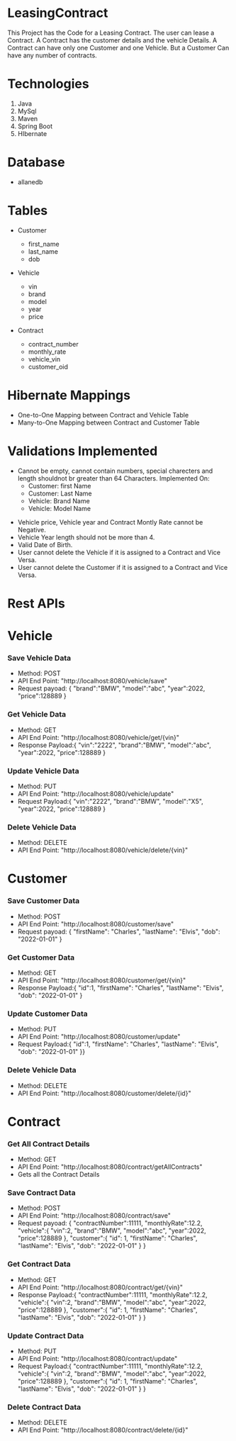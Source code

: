 # LeasingContract
This Project has the Code for a Leasing Contract. The user can lease a Contract. A Contract has the customer details and the vehicle Details. A Contract can have only one Customer and one Vehicle. But a Customer Can have any number of contracts.

# Technologies
1. Java
2. MySql
3. Maven
4. Spring Boot
5. HIbernate

# Database
<ul>
  <li>allanedb</li>
</ul> 

# Tables
<ul>
  <li>Customer</li>
<ul>
  <li>first_name</li>
  <li>last_name</li>
  <li>dob</li>
</ul> 
</ul> 
<ul>
  <li>Vehicle</li>
<ul>
  <li>vin</li>
  <li>brand</li>
  <li>model</li>  
  <li>year</li>
  <li>price</li>
</ul> 
</ul>
<ul>
  <li>Contract</li>
<ul>
  <li>contract_number</li>
  <li>monthly_rate</li>
  <li>vehicle_vin</li>  
  <li>customer_oid</li>
</ul> 
</ul>

# Hibernate Mappings
<ul>
	<li> One-to-One Mapping between Contract and Vehicle Table</li>
	<li> Many-to-One Mapping between Contract and Customer Table</li>
</ul>

# Validations Implemented
<ul>
<li> Cannot be empty, cannot contain numbers, special charecters and length shouldnot br greater than 64 Characters. Implemented On:
	<ul>
		<li>Customer: first Name</li>
		<li>Customer: Last Name</li>
		<li>Vehicle: Brand Name</li>
		<li>Vehicle: Model Name</li>
	</ul>
</li>
</ul>

<ul>
<li> Vehicle price, Vehicle year and Contract Montly Rate cannot be Negative.</li>
<li> Vehicle Year length should not be more than 4.</li>
<li> Valid Date of Birth.</li>
<li> User cannot delete the Vehicle if it is assigned to a Contract and Vice Versa.</li>
<li> User cannot delete the Customer if it is assigned to a Contract and Vice Versa.</li>
</ul>

# Rest APIs

# Vehicle

<h3> Save Vehicle Data</h3>
<ul>
  <li>Method: POST</li>
  <li>API End Point: "http://localhost:8080/vehicle/save"</li>
  <li>Request payoad: {
	"brand":"BMW",
	"model":"abc",
	"year":2022,
	"price":128889
	}</li>
  </ul>
  
<h3> Get Vehicle Data</h3>
<ul>
  <li>Method: GET</li>
  <li>API End Point: "http://localhost:8080/vehicle/get/{vin}"</li>
  <li>Response Payload:{
	"vin":"2222",
	"brand":"BMW",
	"model":"abc",
	"year":2022,
	"price":128889
	}</li>
  </ul>
  
  <h3>Update Vehicle Data</h3>
<ul>
  <li>Method: PUT</li>
  <li>API End Point: "http://localhost:8080/vehicle/update"</li>
  <li>Request Payload:{
	"vin":"2222",
	"brand":"BMW",
	"model":"X5",
	"year":2022,
	"price":128889
	}</li>
  </ul>
  
  <h3> Delete Vehicle Data</h3>
<ul>
  <li>Method: DELETE</li>
  <li>API End Point: "http://localhost:8080/vehicle/delete/{vin}"</li>
  </ul>


# Customer

<h3> Save Customer Data</h3>
<ul>
  <li>Method: POST</li>
  <li>API End Point: "http://localhost:8080/customer/save"</li>
  <li>Request payoad: {
"firstName": "Charles",
    "lastName": "Elvis",
    "dob": "2022-01-01"
	}</li>
  </ul>
  
<h3> Get Customer Data</h3>
<ul>
  <li>Method: GET</li>
  <li>API End Point: "http://localhost:8080/customer/get/{vin}"</li>
  <li>Response Payload:{
	  "id":1,
"firstName": "Charles",
    "lastName": "Elvis",
    "dob": "2022-01-01"
	}</li>
  </ul>
  
  <h3>Update Customer Data</h3>
<ul>
  <li>Method: PUT</li>
  <li>API End Point: "http://localhost:8080/customer/update"</li>
  <li>Request Payload:{
	  "id":1,
"firstName": "Charles",
    "lastName": "Elvis",
    "dob": "2022-01-01"
	}}</li>
  </ul>
  
  <h3> Delete Vehicle Data</h3>
<ul>
  <li>Method: DELETE</li>
  <li>API End Point: "http://localhost:8080/customer/delete/{id}"</li>
  </ul>
  
# Contract

  <h3> Get All Contract Details</h3>
<ul>
  <li>Method: GET</li>
  <li>API End Point: "http://localhost:8080/contract/getAllContracts"</li>
<li> Gets all the Contract Details</li>
  </ul>

<h3> Save Contract Data</h3>
<ul>
  <li>Method: POST</li>
  <li>API End Point: "http://localhost:8080/contract/save"</li>
  <li>Request payoad: {
	"contractNumber":11111,
	"monthlyRate":12.2,
	"vehicle":{
	"vin":2,
	"brand":"BMW",
	"model":"abc",
	"year":2022,
	"price":128889
	},
	"customer":{
    "id": 1,
    "firstName": "Charles",
    "lastName": "Elvis",
    "dob": "2022-01-01"
}
}</li>
  </ul>
  
<h3> Get Contract Data</h3>
<ul>
  <li>Method: GET</li>
  <li>API End Point: "http://localhost:8080/contract/get/{vin}"</li>
  <li>Response Payload:{
	"contractNumber":11111,
	"monthlyRate":12.2,
	"vehicle":{
	"vin":2,
	"brand":"BMW",
	"model":"abc",
	"year":2022,
	"price":128889
	},
	"customer":{
    "id": 1,
    "firstName": "Charles",
    "lastName": "Elvis",
    "dob": "2022-01-01"
}
}</li>
  </ul>
  
  <h3>Update Contract Data</h3>
<ul>
  <li>Method: PUT</li>
  <li>API End Point: "http://localhost:8080/contract/update"</li>
  <li>Request Payload:{
	"contractNumber":11111,
	"monthlyRate":12.2,
	"vehicle":{
	"vin":2,
	"brand":"BMW",
	"model":"abc",
	"year":2022,
	"price":128889
	},
	"customer":{
    "id": 1,
    "firstName": "Charles",
    "lastName": "Elvis",
    "dob": "2022-01-01"
}
}</li>
  </ul>
  
  <h3> Delete Contract Data</h3>
<ul>
  <li>Method: DELETE</li>
  <li>API End Point: "http://localhost:8080/contract/delete/{id}"</li>
  </ul>
